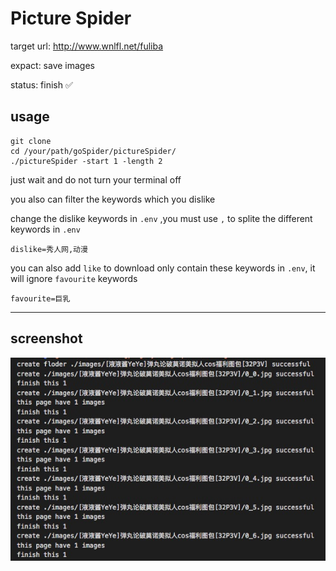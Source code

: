 # Picture Spider

target url: http://www.wnlfl.net/fuliba

expact: save images

status: finish ✅

## usage

```
git clone
cd /your/path/goSpider/pictureSpider/
./pictureSpider -start 1 -length 2
```
just wait and do not turn your terminal off

you also can filter the keywords which you dislike

change the dislike keywords in `.env` ,you must use `,` to splite the different keywords in `.env`
```
dislike=秀人网,动漫
```

you can also add `like` to download only contain these keywords in `.env`, it will ignore `favourite` keywords
```
favourite=巨乳
```


<hr />

## screenshot

<img src="https://github.com/zmisgod/goSpider/blob/master/demo/run.png">